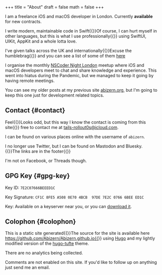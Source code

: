 +++
title = "About"
draft = false
math = false
+++

I am a freelance iOS and macOS developer in London. Currently **available** for new contracts.

I write modern, maintainable code in Swift{{<marginnote>}}Of course, I can hurt myself in other languages, but this is what I use professionally{{</marginnote>}} using SwiftUI, UIKit, AppKit and a whole lotta love.

I've given talks across the UK and internationally{{<sidenote>}}Excuse the humblebrag{{</sidenote>}} and you can see a list of some of them [here](/talks)

I organise the monthly [NSCoder Night London](https://nscodernightlondon.com) meetup where iOS and macOS developers meet to chat and share knowledge and experience. This went into hiatus during the Pandemic, but we managed to keep it going by having remote meetings.

You can see my older posts at my previous site [abizern.org](https://abizern.org), but I'm going to keep this one just for development related topics.


## Contact {#contact}

Feel{{<marginnote>}}Looks odd, but this way I know the contact is coming from this site{{</marginnote>}} free to contact me at [tails-rollout0s@icloud.com](mailto://tails-rollout0s@icloud.com).

I can be found on various places online with the username of `abizern`.

I no longer use Twitter, but I can be found on Mastodon and Bluesky. {{<marginnote>}}The links are in the footer{{</marginnote>}}

I'm not on Facebook, or Threads though.


## GPG Key {#gpg-key}

Key ID: `7E2C07666BEEED1C`

Key Signature: `CF1C 8FE5 A508 0E70 4BCB  97DE 7E2C 0766 6BEE ED1C`

Key: Available on a keyserver near you, or you can [download it](/res/GPGKey.asc).


## Colophon {#colophon}

This is a static site generated{{<marginnote>}}The source for the site is available here https://github.com/Abizern/Abizern.github.io{{</marginnote>}} using [Hugo](https://gohugo.io) and my lightly modified version of the [hugo-tufte](https://hugo-tufte.netlify.app) theme.

There are no analytics being collected.

Comments are not enabled on this site. If you'd like to follow up on anything just send me an email.
